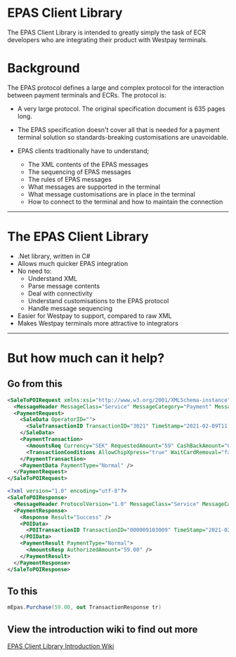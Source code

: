 # EPAS Client Library
The EPAS Client Library is intended to greatly simply the task of ECR developers who are integrating their product with Westpay terminals.

# Background
The EPAS protocol defines a large and complex protocol for the interaction between payment terminals and ECRs. The protocol is:
* A very large protocol. The original specification document is 635 pages long.
* The EPAS specification doesn't cover all that is needed for a payment terminal solution so standards-breaking customisations are unavoidable.

* EPAS clients traditionally have to understand;
  * The XML contents of the EPAS messages
  * The sequencing of EPAS messages
  * The rules of EPAS messages
  * What messages are supported in the terminal
  * What message customisations are in place in the terminal
  * How to connect to the terminal and how to maintain the connection

---


# The EPAS Client Library
* .Net library, written in C#
* Allows much quicker EPAS integration
* No need to:
  * Understand XML
  * Parse message contents
  * Deal with connectivity
  * Understand customisations to the EPAS protocol
  * Handle message sequencing
* Easier for Westpay to support, compared to raw XML
* Makes Westpay terminals more attractive to integrators 

---

# But how much can it help?
## Go from this
```XML
<SaleToPOIRequest xmlns:xsi="http://www.w3.org/2001/XMLSchema-instance" xsi:noNamespaceSchemaLocation="EpasSaleToPOIMessages.xsd">
  <MessageHeader MessageClass="Service" MessageCategory="Payment" MessageType="Request" ServiceID="3305" WorkstationID="" POIID="80000091" />
  <PaymentRequest>
    <SaleData OperatorID="">
      <SaleTransactionID TransactionID="3021" TimeStamp="2021-02-09T11:24:02.5304374+00:00" />
    </SaleData>
    <PaymentTransaction>
      <AmountsReq Currency="SEK" RequestedAmount="59" CashBackAmount="0" />
      <TransactionConditions AllowChipXpress="true" WaitCardRemoval="false" DisableTip="false" DisableBankAxept="false" />
    </PaymentTransaction>
    <PaymentData PaymentType="Normal" />
  </PaymentRequest>
</SaleToPOIRequest>

<?xml version="1.0" encoding="utf-8"?>
<SaleToPOIResponse>
  <MessageHeader ProtocolVersion="1.0" MessageClass="Service" MessageCategory="Payment" MessageType="Response" ServiceID="3305" WorkstationID="" POIID="80000091" />
  <PaymentResponse>
    <Response Result="Success" />
    <POIData>
      <POITransactionID TransactionID="000009103009" TimeStamp="2021-02-09T12:24:21.5+01:00" />
    </POIData>
    <PaymentResult PaymentType="Normal">
      <AmountsResp AuthorizedAmount="59.00" />
    </PaymentResult>
  </PaymentResponse>
</SaleToPOIResponse>
```
## To this
```C#
mEpas.Purchase(59.00, out TransactionResponse tr)
```

## View the introduction wiki to find out more
[EPAS Client Library Introduction Wiki](../../wiki/Getting-started)

